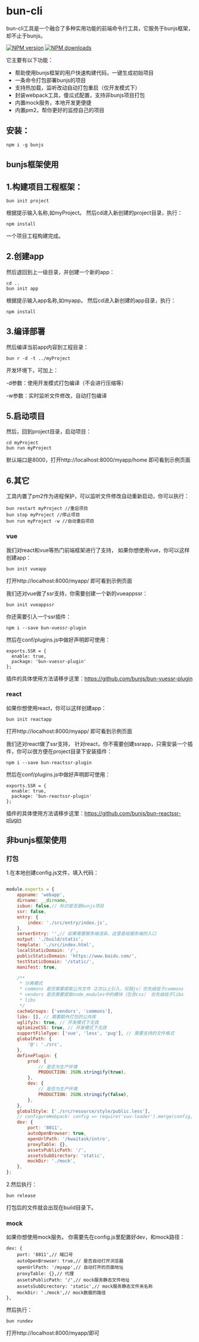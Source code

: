 # bun-cli
bun-cli工具是一个融合了多种实用功能的前端命令行工具，它服务于bunjs框架，却不止于bunjs。

[![NPM version](https://img.shields.io/npm/v/bunjs.svg)](https://www.npmjs.com/package/bunjs)
[![NPM downloads](https://img.shields.io/npm/dm/bunjs.svg)](https://www.npmjs.com/package/bunjs)

它主要有以下功能：
- 帮助使用bunjs框架的用户快速构建代码，一键生成初始项目
- 一条命令打包部署bunjs的项目
- 支持热加载，监听改动自动打包重启（仅开发模式下）
- 封装webpack工具，傻瓜式配置，支持非bunjs项目打包
- 内置mock服务，本地开发更便捷
- 内置pm2，帮你更好的监控自己的项目

## 安装：

```
npm i -g bunjs
```
## bunjs框架使用
## 1.构建项目工程框架：

```
bun init project
```
根据提示输入名称,如myProject。
然后cd进入新创建的project目录，执行：

```
npm install
```
一个项目工程构建完成。
## 2.创建app
然后退回到上一级目录，并创建一个新的app：

```
cd ..
bun init app
```
根据提示输入app名称,如myapp。
然后cd进入新创建的app目录，执行：

```
npm install
```
## 3.编译部署
然后编译当前app内容到工程目录：

```
bun r -d -t ../myProject
```
开发环境下，可加上：

-d参数：使用开发模式打包编译（不会进行压缩等）

-w参数：实时监听文件修改，自动打包编译

## 5.启动项目
然后，回到project目录，启动项目：

```
cd myProject
bun run myProject
```
默认端口是8000，打开http://localhost:8000/myapp/home 即可看到示例页面
## 6.其它
工具内置了pm2作为进程保护，可以监听文件修改自动重新启动，你可以执行：

```
bun restart myProject //重启项目
bun stop myProject //停止项目
bun run myProject -w //自动重启项目
```
### vue
我们对react和vue等热门前端框架进行了支持，
如果你想使用vue，你可以这样创建app：

```
bun init vueapp
```
打开http://localhost:8000/myapp/ 即可看到示例页面

我们还对vue做了ssr支持，你需要创建一个新的vueappssr：
```
bun init vueappssr
```
你还需要引入一个ssr插件：
```
npm i --save bun-vuessr-plugin
```
然后在conf/plugins.js中做好声明即可使用：

```
exports.SSR = {
  enable: true,
  package: 'bun-vuessr-plugin'
};
```
插件的具体使用方法请移步这里：https://github.com/bunjs/bun-vuessr-plugin

### react
如果你想使用react，你可以这样创建app：

```
bun init reactapp
```
打开http://localhost:8000/myapp/ 即可看到示例页面

我们还对react做了ssr支持，
针对react，你不需要创建ssrapp，只需安装一个插件，你可以很方便在project目录下安装插件：

```
npm i --save bun-reactssr-plugin
```
然后在conf/plugins.js中做好声明即可使用：

```
exports.SSR = {
  enable: true,
  package: 'bun-reactssr-plugin'
};
```
插件的具体使用方法请移步这里：https://github.com/bunjs/bun-reactssr-plugin

## 非bunjs框架使用
### 打包
1.在本地创建config.js文件，填入代码：
```javascript

module.exports = {
	appname: 'webapp',
    dirname: __dirname,
    isbun: false,// 标识是否是bunjs项目
    ssr: false,
    entry: {
        index: './src/entry/index.js',
    },
    serverEntry: '',// 如果需要服务端渲染，这里是给服务端的入口
    output: './build/static',
    template: './src/index.html',
    localStaticDomain: '/',
    publicStaticDomain: 'https://www.baidu.com/',
    testStaticDomain: '/static/',
    manifest: true,

    /**
     * 分离模式
     * commons 是否需要提取公共文件（2次以上引入，仅限js）优先级低于commons
     * vendors 是否需要提取node_modules中的模块（包含css） 优先级低于libs
     * libs
     */
    cacheGroups: ['vendors', 'commons'],
    libs: [], // 需要额外打包的公共库
    uglifyJs: true, // 开发模式下无效
    optimizeCSS: true, // 开发模式下无效
    supportFileType: ['vue', 'less', 'pug'], // 需要支持的文件格式
    globalPath: {
        '@': './src',
    },
    definePlugin: {
        prod: {
            // 是否为生产环境
            PRODUCTION: JSON.stringify(true),
        },
        dev: {
            // 是否为生产环境
            PRODUCTION: JSON.stringify(false),
        },
    },
    globalStyle: ['./src/resource/style/public.less'],
    // configureWebpack: config => require('vux-loader').merge(config, require('./webpackConfig/vuxLoader.config.js')),
    dev: {
        port: '8011',
        autoOpenBrowser: true,
        openUrlPath: '/kwaitask/intro',
        proxyTable: {},
        assetsPublicPath: '/',
        assetsSubDirectory: 'static',
        mockDir: './mock',
    },
};

```
2.然后执行：
```
bun release
```
打包后的文件就会出现在build目录下。
### mock
如果你想使用mock服务。
你需要先在config.js里配置好dev，和mock路径：
```
dev: {
    port: '8011',// 端口号
    autoOpenBrowser: true,// 是否自动打开浏览器
    openUrlPath: '/myapp',// 自动打开的页面地址
    proxyTable: {},// 代理
    assetsPublicPath: '/',// mock服务静态文件地址
    assetsSubDirectory: 'static',// mock服务静态文件夹名称
    mockDir: './mock',// mock数据的路径
},
```
然后执行：
```
bun rundev
```
打开http://localhost:8000/myapp/即可
